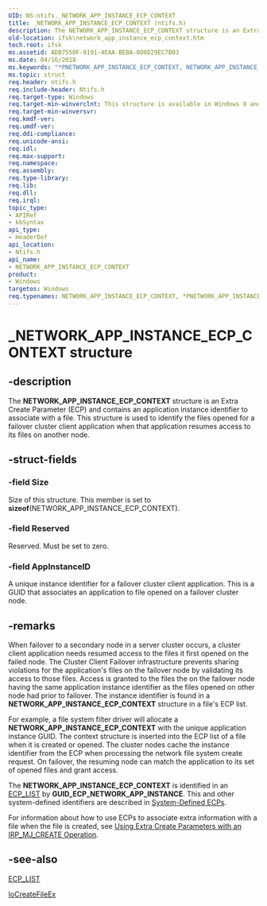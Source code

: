 ```yaml
---
UID: NS:ntifs._NETWORK_APP_INSTANCE_ECP_CONTEXT
title: _NETWORK_APP_INSTANCE_ECP_CONTEXT (ntifs.h)
description: The NETWORK_APP_INSTANCE_ECP_CONTEXT structure is an Extra Create Parameter (ECP) and contains an application instance identifier to associate with a file.
old-location: ifsk\network_app_instance_ecp_context.htm
tech.root: ifsk
ms.assetid: ADB7550F-9191-4EAA-BEBA-0D0D29EC7B03
ms.date: 04/16/2018
ms.keywords: "*PNETWORK_APP_INSTANCE_ECP_CONTEXT, NETWORK_APP_INSTANCE_ECP_CONTEXT, NETWORK_APP_INSTANCE_ECP_CONTEXT structure [Installable File System Drivers], PNETWORK_APP_INSTANCE_ECP_CONTEXT, PNETWORK_APP_INSTANCE_ECP_CONTEXT structure pointer [Installable File System Drivers], _NETWORK_APP_INSTANCE_ECP_CONTEXT, ifsk.network_app_instance_ecp_context, ntifs/NETWORK_APP_INSTANCE_ECP_CONTEXT, ntifs/PNETWORK_APP_INSTANCE_ECP_CONTEXT"
ms.topic: struct
req.header: ntifs.h
req.include-header: Ntifs.h
req.target-type: Windows
req.target-min-winverclnt: This structure is available in Windows 8 and later versions of Windows.
req.target-min-winversvr: 
req.kmdf-ver: 
req.umdf-ver: 
req.ddi-compliance: 
req.unicode-ansi: 
req.idl: 
req.max-support: 
req.namespace: 
req.assembly: 
req.type-library: 
req.lib: 
req.dll: 
req.irql: 
topic_type:
- APIRef
- kbSyntax
api_type:
- HeaderDef
api_location:
- Ntifs.h
api_name:
- NETWORK_APP_INSTANCE_ECP_CONTEXT
product:
- Windows
targetos: Windows
req.typenames: NETWORK_APP_INSTANCE_ECP_CONTEXT, *PNETWORK_APP_INSTANCE_ECP_CONTEXT
---
```


# _NETWORK_APP_INSTANCE_ECP_CONTEXT structure


## -description


The <b>NETWORK_APP_INSTANCE_ECP_CONTEXT</b> structure is an Extra Create Parameter (ECP) and contains an application instance identifier  to associate with a file. This structure is used to identify the files opened for a failover cluster client application when that application resumes access to its files on another node. 


## -struct-fields




### -field Size

Size of this structure. This member is set to <b>sizeof</b>(NETWORK_APP_INSTANCE_ECP_CONTEXT).


### -field Reserved

Reserved. Must be set to zero.


### -field AppInstanceID

A unique instance identifier for a failover cluster client application. This is a GUID that associates an application  to file opened on a failover cluster node.


## -remarks



When  failover to a secondary node in a server cluster occurs, a cluster client application needs resumed access to the files it first opened on the failed node. The Cluster Client Failover infrastructure prevents sharing violations for the application's files on the failover node by validating its access to those files. Access is granted to the files the on the failover node having the same application instance identifier as the files opened on other node had  prior to failover. The instance identifier is found  in a <b>NETWORK_APP_INSTANCE_ECP_CONTEXT</b> structure in a file's ECP list.

For example, a file system filter driver will allocate a <b>NETWORK_APP_INSTANCE_ECP_CONTEXT</b> with the unique application instance GUID. The context structure is inserted into the ECP list of a file when it is created or opened. The cluster nodes cache the instance identifier from the ECP when processing the network file system create request. On failover, the resuming node can match the application to its set of opened files and grant access.

The <b>NETWORK_APP_INSTANCE_ECP_CONTEXT</b> is identified in an <a href="https://docs.microsoft.com/previous-versions/windows/hardware/drivers/ff540148(v=vs.85)">ECP_LIST</a> by <b>GUID_ECP_NETWORK_APP_INSTANCE</b>. This and other system-defined identifiers are described in <a href="https://docs.microsoft.com/windows-hardware/drivers/ifs/system-defined-ecps">System-Defined ECPs</a>.

For information about how to use ECPs to associate extra information with a file when the file is created, see <a href="https://docs.microsoft.com/windows-hardware/drivers/ifs/using-extra-create-parameters-with-an-irp-mj-create-operation">Using Extra Create Parameters with an IRP_MJ_CREATE Operation</a>. 




## -see-also




<a href="https://docs.microsoft.com/previous-versions/windows/hardware/drivers/ff540148(v=vs.85)">ECP_LIST</a>



<a href="https://docs.microsoft.com/windows-hardware/drivers/ddi/content/ntddk/nf-ntddk-iocreatefileex">IoCreateFileEx</a>
 

 

